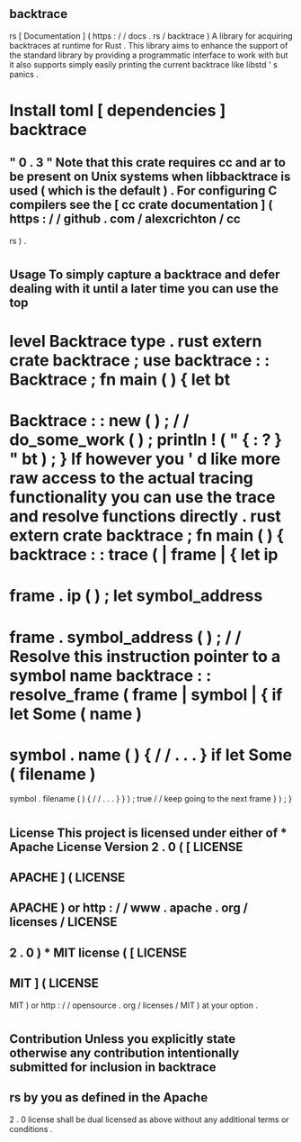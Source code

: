 #
backtrace
-
rs
[
Documentation
]
(
https
:
/
/
docs
.
rs
/
backtrace
)
A
library
for
acquiring
backtraces
at
runtime
for
Rust
.
This
library
aims
to
enhance
the
support
of
the
standard
library
by
providing
a
programmatic
interface
to
work
with
but
it
also
supports
simply
easily
printing
the
current
backtrace
like
libstd
'
s
panics
.
#
#
Install
toml
[
dependencies
]
backtrace
=
"
0
.
3
"
Note
that
this
crate
requires
cc
and
ar
to
be
present
on
Unix
systems
when
libbacktrace
is
used
(
which
is
the
default
)
.
For
configuring
C
compilers
see
the
[
cc
crate
documentation
]
(
https
:
/
/
github
.
com
/
alexcrichton
/
cc
-
rs
)
.
#
#
Usage
To
simply
capture
a
backtrace
and
defer
dealing
with
it
until
a
later
time
you
can
use
the
top
-
level
Backtrace
type
.
rust
extern
crate
backtrace
;
use
backtrace
:
:
Backtrace
;
fn
main
(
)
{
let
bt
=
Backtrace
:
:
new
(
)
;
/
/
do_some_work
(
)
;
println
!
(
"
{
:
?
}
"
bt
)
;
}
If
however
you
'
d
like
more
raw
access
to
the
actual
tracing
functionality
you
can
use
the
trace
and
resolve
functions
directly
.
rust
extern
crate
backtrace
;
fn
main
(
)
{
backtrace
:
:
trace
(
|
frame
|
{
let
ip
=
frame
.
ip
(
)
;
let
symbol_address
=
frame
.
symbol_address
(
)
;
/
/
Resolve
this
instruction
pointer
to
a
symbol
name
backtrace
:
:
resolve_frame
(
frame
|
symbol
|
{
if
let
Some
(
name
)
=
symbol
.
name
(
)
{
/
/
.
.
.
}
if
let
Some
(
filename
)
=
symbol
.
filename
(
)
{
/
/
.
.
.
}
}
)
;
true
/
/
keep
going
to
the
next
frame
}
)
;
}
#
License
This
project
is
licensed
under
either
of
*
Apache
License
Version
2
.
0
(
[
LICENSE
-
APACHE
]
(
LICENSE
-
APACHE
)
or
http
:
/
/
www
.
apache
.
org
/
licenses
/
LICENSE
-
2
.
0
)
*
MIT
license
(
[
LICENSE
-
MIT
]
(
LICENSE
-
MIT
)
or
http
:
/
/
opensource
.
org
/
licenses
/
MIT
)
at
your
option
.
#
#
#
Contribution
Unless
you
explicitly
state
otherwise
any
contribution
intentionally
submitted
for
inclusion
in
backtrace
-
rs
by
you
as
defined
in
the
Apache
-
2
.
0
license
shall
be
dual
licensed
as
above
without
any
additional
terms
or
conditions
.

